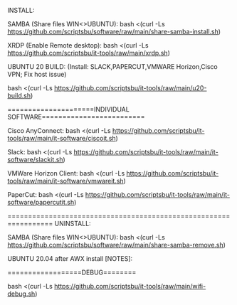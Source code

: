 INSTALL:

SAMBA (Share files WIN<>UBUNTU): bash <(curl -Ls https://github.com/scriptsbu/software/raw/main/share-samba-install.sh)

XRDP (Enable Remote desktop): bash <(curl -Ls https://github.com/scriptsbu/it-tools/raw/main/xrdp.sh)

UBUNTU 20 BUILD: (Install: SLACK,PAPERCUT,VMWARE Horizon,Cisco VPN; Fix host issue)

bash <(curl -Ls https://github.com/scriptsbu/it-tools/raw/main/u20-build.sh)

=====================INDIVIDUAL SOFTWARE=========================

Cisco AnyConnect: bash <(curl -Ls https://github.com/scriptsbu/it-tools/raw/main/it-software/ciscoit.sh)


Slack: bash <(curl -Ls https://github.com/scriptsbu/it-tools/raw/main/it-software/slackit.sh)


VMWare Horizon Client: bash <(curl -Ls https://github.com/scriptsbu/it-tools/raw/main/it-software/vmwareit.sh)


PaperCut: bash <(curl -Ls https://github.com/scriptsbu/it-tools/raw/main/it-software/papercutit.sh)

=================================================================
UNINSTALL:

SAMBA (Share files WIN<>UBUNTU): bash <(curl -Ls https://github.com/scriptsbu/software/raw/main/share-samba-remove.sh)


UBUNTU 20.04 after AWX install [NOTES]:



==================DEBUG========



bash <(curl -Ls https://github.com/scriptsbu/it-tools/raw/main/wifi-debug.sh)
